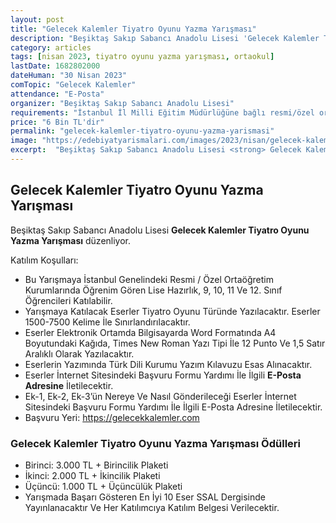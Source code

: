 ```yaml
---
layout: post
title: "Gelecek Kalemler Tiyatro Oyunu Yazma Yarışması"
description: "Beşiktaş Sakıp Sabancı Anadolu Lisesi 'Gelecek Kalemler Tiyatro Oyunu Yazma Yarışması' düzenliyor."
category: articles
tags: [nisan 2023, tiyatro oyunu yazma yarışması, ortaokul]
lastDate: 1682802000
dateHuman: "30 Nisan 2023"
comTopic: "Gelecek Kalemler"
attendance: "E-Posta"
organizer: "Beşiktaş Sakıp Sabancı Anadolu Lisesi"
requirements: "İstanbul İl Milli Eğitim Müdürlüğüne bağlı resmi/özel ortaöğretim öğrencileri katılabilir."
price: "6 Bin TL'dir"
permalink: "gelecek-kalemler-tiyatro-oyunu-yazma-yarismasi"
image: "https://edebiyatyarismalari.com/images/2023/nisan/gelecek-kalemler-tiyatro-oyunu-yazma-yarismasi.jpg"
excerpt:  "Beşiktaş Sakıp Sabancı Anadolu Lisesi <strong> Gelecek Kalemler Tiyatro Oyunu Yazma Yarışması </strong> düzenliyor."
---
```


## Gelecek Kalemler Tiyatro Oyunu Yazma Yarışması
Beşiktaş Sakıp Sabancı Anadolu Lisesi **Gelecek Kalemler Tiyatro Oyunu Yazma Yarışması** düzenliyor.  

Katılım Koşulları:
- Bu Yarışmaya İstanbul Genelindeki Resmi / Özel Ortaöğretim Kurumlarında Öğrenim Gören Lise Hazırlık, 9, 10, 11 Ve 12. Sınıf Öğrencileri Katılabilir.
- Yarışmaya Katılacak Eserler Tiyatro Oyunu Türünde Yazılacaktır. Eserler 1500-7500 Kelime İle Sınırlandırılacaktır.
- Eserler Elektronik Ortamda Bilgisayarda Word Formatında A4 Boyutundaki Kağıda, Times New Roman Yazı Tipi İle 12 Punto Ve 1,5 Satır Aralıklı Olarak Yazılacaktır.
- Eserlerin Yazımında Türk Dili Kurumu Yazım Kılavuzu Esas Alınacaktır.
- Eserler İnternet Sitesindeki Başvuru Formu Yardımı İle İlgili **E-Posta Adresine** İletilecektir.
- Ek-1, Ek-2, Ek-3’ün Nereye Ve Nasıl Gönderileceği Eserler İnternet Sitesindeki Başvuru Formu Yardımı İle İlgili E-Posta Adresine İletilecektir.
- Başvuru Yeri: https://gelecekkalemler.com




### Gelecek Kalemler Tiyatro Oyunu Yazma Yarışması Ödülleri
- Birinci: 3.000 TL + Birincilik Plaketi
- İkinci: 2.000 TL + İkincilik Plaketi
- Üçüncü: 1.000 TL + Üçüncülük Plaketi
- Yarışmada Başarı Gösteren En İyi 10 Eser SSAL Dergisinde Yayınlanacaktır Ve Her Katılımcıya Katılım Belgesi Verilecektir.